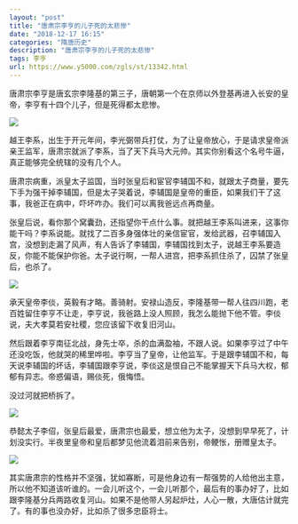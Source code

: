 ```yaml
---
layout: "post"
title: "唐肃宗李亨的儿子死的太悲惨"
date: "2018-12-17 16:15"
categories: "隋唐历史"
description: "唐肃宗李亨的儿子死的太悲惨"
tags: 李亨
url: https://www.y5000.com/zgls/st/13342.html
---
```






唐肃宗李亨是唐玄宗李隆基的第三子，唐朝第一个在京师以外登基再进入长安的皇帝，李亨有十四个儿子，但是死得都太悲惨。

![](https://img.y5000.com/uploads/allimg/170214/10221TV8-0.jpg)

越王李系，出生于开元年间，李光弼带兵打仗，为了让皇帝放心，于是请求皇帝派亲王监军，唐肃宗就派了李系，当了天下兵马大元帅。其实你别看这个名号牛逼，真正能够完全统辖的没有几个人。

唐肃宗病重，派皇太子监国，当时张皇后和宦官李辅国不和，就跟太子商量，要先下手为强干掉李辅国，但是太子哭着说，李辅国是皇帝的重臣，如果我们干了这事，我爸正在病中，吓坏咋办。我们可以离我爸远点再商量。

张皇后说，看你那个窝囊劲，还指望你干点什么事。就把越王李系叫进来，这事你能干吗？李系说能。就找了二百多身强体壮的亲信宦官，发给武器，召李辅国入宫，没想到走漏了风声，有人告诉了李辅国，李辅国找到太子，说越王李系要造反，你能不能保护你爸。太子说行啊，一帮人进宫，把李系抓住杀了，囚禁了张皇后，也杀了。

![](https://img.y5000.com/uploads/allimg/170214/8-1F21410054c43.jpg)

承天皇帝李倓，英毅有才略。善骑射。安禄山造反，李隆基带一帮人往四川跑，老百姓留住李亨不让走，李亨说，我爸路上没人照顾，我怎么能抛下他不管。李倓说，夫大孝莫若安社稷，您应该留下收复旧河山。

然后跟着李亨南征北战，身先士卒，杀的血满盈袖，不跟人说。如果李亨过了中午还没吃饭，他就哭的稀里哗啦。李亨当了皇帝，让他监军。于是跟李辅国不和，每天说李辅国的坏话，李辅国跟李亨说，李倓这是恨自己不能掌握天下兵马大权，郁郁有异志。帝惑偏语，赐倓死，俄悔悟。

没过河就把桥拆了。

![](https://img.y5000.com/uploads/allimg/170214/10221SL9-1.jpg)

恭懿太子李佋，张皇后最爱，唐肃宗也最爱，想立他为太子，没想到早早死了，计划没实行。半夜里皇帝和皇后都梦见他流着泪前来告别，帝鲠怅，册赠皇太子。

![](https://img.y5000.com/uploads/allimg/170214/10221Qb3-2.jpg)

其实唐肃宗的性格并不坚强，犹如寡断，可是他身边有一帮强势的人给他出主意，所以他不知道该听谁的。一会儿听这个，一会儿听那个，最后有的事办好了，比如跟李隆基分兵两路收复河山。如果不是他带人另起炉灶，人心一散，大唐估计就完了。有的事也没办好，比如杀了很多忠臣将士。
